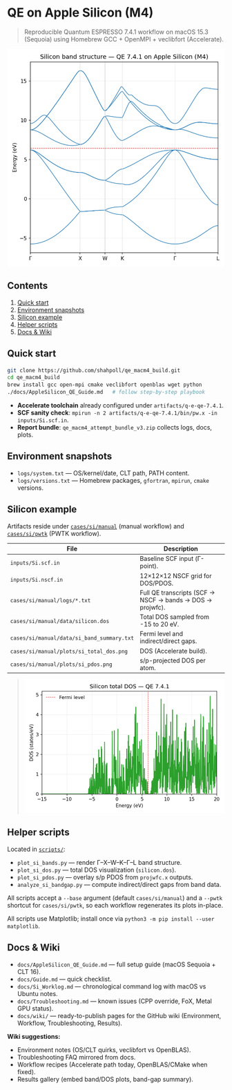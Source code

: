 # QE on Apple Silicon (M4)

> Reproducible Quantum ESPRESSO 7.4.1 workflow on macOS 15.3 (Sequoia) using Homebrew GCC + OpenMPI + veclibfort (Accelerate).

![Si band structure](cases/si/manual/plots/si_band_structure.png)

## Contents

1. [Quick start](#quick-start)
2. [Environment snapshots](#environment-snapshots)
3. [Silicon example](#silicon-example)
4. [Helper scripts](#helper-scripts)
5. [Docs & Wiki](#docs--wiki)

## Quick start

```sh
git clone https://github.com/shahpoll/qe_macm4_build.git
cd qe_macm4_build
brew install gcc open-mpi cmake veclibfort openblas wget python
./docs/AppleSilicon_QE_Guide.md   # follow step-by-step playbook
```

- **Accelerate toolchain** already configured under `artifacts/q-e-qe-7.4.1`.
- **SCF sanity check**: `mpirun -n 2 artifacts/q-e-qe-7.4.1/bin/pw.x -in inputs/Si.scf.in`.
- **Report bundle**: `qe_macm4_attempt_bundle_v3.zip` collects logs, docs, plots.

## Environment snapshots

- `logs/system.txt` — OS/kernel/date, CLT path, PATH content.
- `logs/versions.txt` — Homebrew packages, `gfortran`, `mpirun`, `cmake` versions.

## Silicon example

Artifacts reside under [`cases/si/manual`](cases/si/manual/README.md) (manual workflow)
and [`cases/si/pwtk`](cases/si/pwtk/README.md) (PWTK workflow).

| File | Description |
|------|-------------|
| `inputs/Si.scf.in` | Baseline SCF input (Γ-point).
| `inputs/Si.nscf.in` | 12×12×12 NSCF grid for DOS/PDOS.
| `cases/si/manual/logs/*.txt` | Full QE transcripts (SCF → NSCF → bands → DOS → projwfc).
| `cases/si/manual/data/silicon.dos` | Total DOS sampled from -15 to 20 eV.
| `cases/si/manual/data/si_band_summary.txt` | Fermi level and indirect/direct gaps.
| `cases/si/manual/plots/si_total_dos.png` | DOS (Accelerate build).
| `cases/si/manual/plots/si_pdos.png` | s/p-projected DOS per atom.

> ![Si total DOS](cases/si/manual/plots/si_total_dos.png)

## Helper scripts

Located in [`scripts/`](scripts):

- `plot_si_bands.py` — render Γ–X–W–K–Γ–L band structure.
- `plot_si_dos.py` — total DOS visualization (`silicon.dos`).
- `plot_si_pdos.py` — overlay s/p PDOS from `projwfc.x` outputs.
- `analyze_si_bandgap.py` — compute indirect/direct gaps from band data.

All scripts accept a `--base` argument (default `cases/si/manual`) and a `--pwtk`
shortcut for `cases/si/pwtk`, so each workflow regenerates its plots in-place.

All scripts use Matplotlib; install once via `python3 -m pip install --user matplotlib`.

## Docs & Wiki

- `docs/AppleSilicon_QE_Guide.md` — full setup guide (macOS Sequoia + CLT 16).
- `docs/Guide.md` — quick checklist.
- `docs/Si_Worklog.md` — chronological command log with macOS vs Ubuntu notes.
- `docs/Troubleshooting.md` — known issues (CPP override, FoX, Metal GPU status).
- `docs/wiki/` — ready-to-publish pages for the GitHub wiki (Environment, Workflow, Troubleshooting, Results).

**Wiki suggestions:**

- Environment notes (OS/CLT quirks, veclibfort vs OpenBLAS).
- Troubleshooting FAQ mirrored from docs.
- Workflow recipes (Accelerate path today, OpenBLAS/CMake when fixed).
- Results gallery (embed band/DOS plots, band-gap summary).
